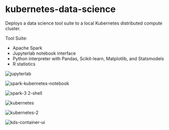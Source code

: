# kubernetes-data-science
Deploys a data science tool suite to a local Kubernetes distributed compute cluster.

Tool Suite:
  - Apache Spark
  - Jupyterlab notebook interface
  - Python interpreter with Pandas, Scikit-learn, Matplotlib, and Statsmodels
  - R statistics

![jupyterlab](https://user-images.githubusercontent.com/4974054/137600119-bdf4c50b-d649-40cd-89c9-76f2ea596d42.jpg)

![spark-kubernetes-notebook](https://user-images.githubusercontent.com/4974054/137775097-7d7eb98b-114c-4f8d-8c9a-3d849feb4ef0.jpg)

![spark-3 2-shell](https://user-images.githubusercontent.com/4974054/137662534-52214316-d289-43ad-968f-f14aa342d52d.jpg)

![kubernetes](https://user-images.githubusercontent.com/4974054/137600230-bb56dd0c-060f-4b01-b086-ed034d86c851.jpg)

![kubernetes-2](https://user-images.githubusercontent.com/4974054/137600228-24250725-59d7-4c1d-b7e6-558b0bd53510.jpg)

![kds-container-ui](https://user-images.githubusercontent.com/4974054/137663428-1fc82a4f-2d00-460a-9bd1-22a7ae3afb3c.jpg)
